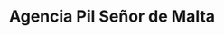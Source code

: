 ---
title: "Agencia Pil Señor de Malta"
url: /vallegrande/agencia-pil-senor-de-malta/
shop: Milch
---